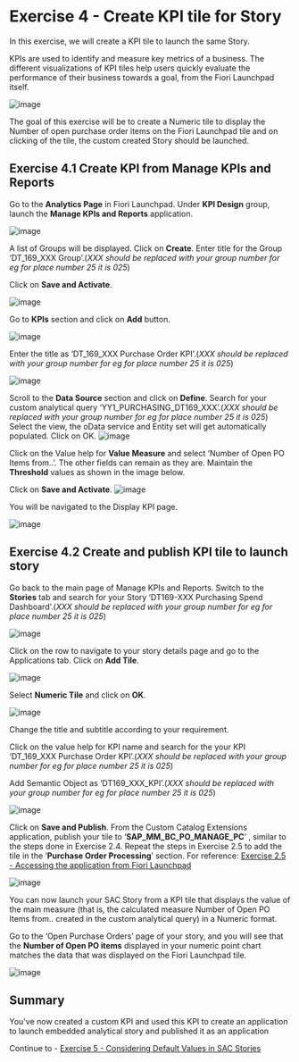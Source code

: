 # Exercise 4 - Create KPI tile for Story

In this exercise, we will create a KPI tile to launch the same Story.  

KPIs are used to identify and measure key metrics of a business. The different visualizations of KPI tiles help users quickly evaluate the performance of their business towards a goal, from the Fiori Launchpad itself.

![image](https://github.com/SAP-samples/teched2023-DT169/assets/145970887/2b361e60-7bcd-46ae-897d-d4e2c52887fe)

The goal of this exercise will be to create a Numeric tile to display the Number of open purchase order items on the Fiori Launchpad tile and on clicking of the tile, the custom created Story should be launched.

## Exercise 4.1 Create KPI from Manage KPIs and Reports

Go to the **Analytics Page** in Fiori Launchpad.
Under **KPI Design** group, launch the **Manage KPIs and Reports** application. 

![image](https://github.com/SAP-samples/teched2023-DT169/assets/145970887/c739e266-c8d0-44e8-af7c-bc49ed9fe1a8)

A list of Groups will be displayed. Click on **Create**.
Enter title for the Group ‘DT_169_XXX Group’.(_XXX should be replaced with your group number for eg for place number 25 it is 025_)

Click on **Save and Activate**. 

![image](https://github.com/SAP-samples/teched2023-DT169/assets/145970887/04540932-660c-4ec7-a9f4-68fae2166897)


Go to **KPIs** section and click on **Add** button. 

![image](https://github.com/SAP-samples/teched2023-DT169/assets/145970887/add51599-23f4-4b08-a454-6ca5aaa2a657)

Enter the title as ‘DT_169_XXX Purchase Order KPI’.(_XXX should be replaced with your group number for eg for place number 25 it is 025_)

![image](https://github.com/SAP-samples/teched2023-DT169/assets/145970887/c009cb3f-288c-420b-ac90-c88bb6b7e2a1)

Scroll to the **Data Source** section and click on **Define**. 
Search for your custom analytical query ‘YY1_PURCHASING_DT169_XXX’.(_XXX should be replaced with your group number for eg for place number 25 it is 025_)
Select the view, the oData service and Entity set will get automatically populated.
Click on OK. 
![image](https://github.com/SAP-samples/teched2023-DT169/assets/145970887/aebafd4f-032b-436f-b89c-a737e065e980)

Click on the Value help for **Value Measure** and select ‘Number of Open PO Items from..’.
The other fields can remain as they are. 
Maintain the **Threshold** values as shown in the image below. 

Click on **Save and Activate**. 
![image](https://github.com/SAP-samples/teched2023-DT169/assets/145970887/4a5bcb20-333a-4388-91e7-168ea321974f)

You will be navigated to the Display KPI page. 

![image](https://github.com/SAP-samples/teched2023-DT169/assets/145970887/bc8adc8f-3f59-4e3c-9451-bd42c5770af2)

## Exercise 4.2 Create and publish KPI tile to launch story 

Go back to the main page of Manage KPIs and Reports. 
Switch to the **Stories** tab and search for your Story ‘DT169-XXX Purchasing Spend Dashboard’.(_XXX should be replaced with your group number for eg for place number 25 it is 025_)

![image](https://github.com/SAP-samples/teched2023-DT169/assets/145970887/68b18a20-be73-401f-b024-ad1877c131f2)

Click on the row to navigate to your story details page and go to the Applications tab.
Click on **Add Tile**.

![image](https://github.com/SAP-samples/teched2023-DT169/assets/145970887/fa6947c2-f961-4d9e-9b95-dd91f34db290)

Select **Numeric Tile** and click on **OK**.

![image](https://github.com/SAP-samples/teched2023-DT169/assets/145970887/a24b65b0-2011-4f03-b4dc-acba94dc2ba5)

Change the title and subtitle according to your requirement. 

Click on the value help for KPI name and search for the your KPI ‘DT_169_XXX Purchase Order KPI’.(_XXX should be replaced with your group number for eg for place number 25 it is 025_)

Add Semantic Object as ‘DT169_XXX_KPI’.(_XXX should be replaced with your group number for eg for place number 25 it is 025_)

![image](https://github.com/SAP-samples/teched2023-DT169/assets/145970887/5beaaad8-2b59-4fdd-8d05-5b4031cc023f)

Click on **Save and Publish**. 
From the Custom Catalog Extensions application, publish your tile to ‘**SAP_MM_BC_PO_MANAGE_PC**’ , similar to the steps done in Exercise 2.4.
Repeat the steps in Exercise 2.5 to add the tile in the ‘**Purchase Order Processing**’ section. For reference: [Exercise 2.5 -  Accessing the application from Fiori Launchpad ](../ex2/README.md#exercise-25-accessing-the-application-from-fiori-launchpad)

![image](https://github.com/SAP-samples/teched2023-DT169/assets/145970887/b531df1f-24eb-447a-8703-7b6282035e62)

You can now launch your SAC Story from a KPI tile that displays the value of the main measure (that is, the calculated measure Number of Open PO Items from.. created in the custom analytical query) in a Numeric format. 

Go to the ‘Open Purchase Orders’ page of your story, and you will see that the **Number of Open PO items** displayed in your numeric point chart matches the data that was displayed on the Fiori Launchpad tile.


![image](https://github.com/SAP-samples/teched2023-DT169/assets/145970887/8fa0ef91-aa7f-46d4-9f43-ab51b92aba29)



## Summary

You've now created a custom KPI and used this KPI to create an application to launch embedded analytical story and published it as an application

Continue to - [Exercise 5 - Considering Default Values in SAC Stories ](../ex5/README.md)


